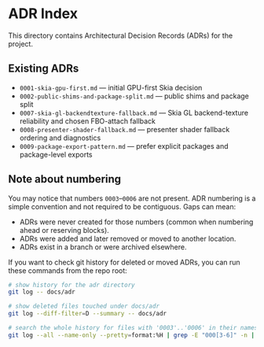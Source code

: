ADR Index
=========

This directory contains Architectural Decision Records (ADRs) for the project.

Existing ADRs
-------------
- `0001-skia-gpu-first.md` — initial GPU-first Skia decision
- `0002-public-shims-and-package-split.md` — public shims and package split
- `0007-skia-gl-backendtexture-fallback.md` — Skia GL backend-texture reliability and chosen FBO-attach fallback
- `0008-presenter-shader-fallback.md` — presenter shader fallback ordering and diagnostics
- `0009-package-export-pattern.md` — prefer explicit packages and package-level exports

Note about numbering
--------------------
You may notice that numbers `0003`–`0006` are not present. ADR numbering is a simple convention and not required to be contiguous. Gaps can mean:

- ADRs were never created for those numbers (common when numbering ahead or reserving blocks).
- ADRs were added and later removed or moved to another location.
- ADRs exist in a branch or were archived elsewhere.

If you want to check git history for deleted or moved ADRs, you can run these commands from the repo root:

```bash
# show history for the adr directory
git log -- docs/adr

# show deleted files touched under docs/adr
git log --diff-filter=D --summary -- docs/adr

# search the whole history for files with '0003'..'0006' in their names
git log --all --name-only --pretty=format:%H | grep -E "000[3-6]" -n || true
```
